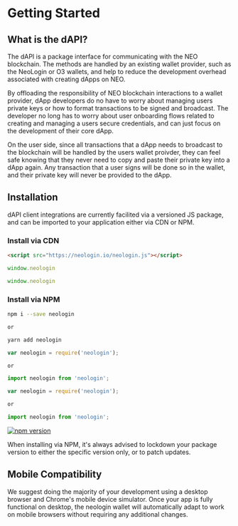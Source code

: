 # Getting Started

## What is the dAPI?

The dAPI is a package interface for communicating with the NEO blockchain. The methods are handled by an existing wallet provider, such as the NeoLogin or O3 wallets, and help to reduce the development overhead associated with creating dApps on NEO.

By offloading the responsibility of NEO blockchain interactions to a wallet provider, dApp developers do no have to worry about managing users private keys or how to format transactions to be signed and broadcast. The developer no long has to worry about user onboarding flows related to creating and managing a users secure credentials, and can just focus on the development of their core dApp.

On the user side, since all transactions that a dApp needs to broadcast to the blockchain will be handled by the users wallet proivder, they can feel safe knowing that they never need to copy and paste their private key into a dApp again. Any transaction that a user signs will be done so in the wallet, and their private key will never be provided to the dApp.

## Installation

dAPI client integrations are currently facilited via a versioned JS package, and can be imported to your application either via CDN or NPM.

### Install via CDN

```html
<script src="https://neologin.io/neologin.js"></script>
```
```typescript
window.neologin
```
```javascript
window.neologin
```
<!--
When installing via CDN, it's always recommended to reference a specific version of the neo-dapi package, to protect your app from possible method interface updates. In this example the version referenced in the url is 2.0.4.
-->

### Install via NPM

```bash
npm i --save neologin

or

yarn add neologin
```

```typescript
var neologin = require('neologin');

or

import neologin from 'neologin';
```
```javascript
var neologin = require('neologin');

or

import neologin from 'neologin';
```

[![npm version](https://badge.fury.io/js/neologin.svg)](https://www.npmjs.com/package/neologin)

When installing via NPM, it's always advised to lockdown your package version to either the specific version only, or to patch updates.

## Mobile Compatibility
 
We suggest doing the majority of your development using a desktop browser and Chrome's mobile device simulator. Once your app is fully functional on desktop, the neologin wallet will automatically adapt to work on mobile browsers without requiring any additional changes.

